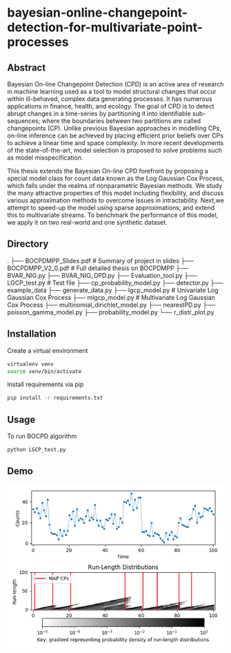 # bayesian-online-changepoint-detection-for-multivariate-point-processes

## Abstract

Bayesian On-line Changepoint Detection (CPD) is an active area of research in machine learning used as a tool to model structural changes that occur within ill-behaved, complex data generating processes. It has numerous applications in finance, health, and ecology. The goal of CPD is to detect abrupt changes in a time-series by partitioning it into identifiable sub-sequences; where the boundaries between two partitions are called changepoints (CP). Unlike previous Bayesian approaches in modelling CPs, on-line inference can be achieved by placing efficient prior beliefs over CPs to achieve a linear time and space complexity. In more recent developments of the state-of-the-art, model selection is proposed to solve problems such as model misspecification.

This thesis extends the Bayesian On-line CPD forefront by proposing a special model class for count data known as the Log Gaussian Cox Process, which falls under the realms of nonparametric Bayesian methods. We study the many attractive properties of this model including flexibility, and discuss various approximation methods to overcome issues in intractability. Next,we attempt to speed-up the model using sparse approximations; and extend this to multivariate streams. To benchmark the performance of this model, we apply it on two real-world and one synthetic dataset.

## Directory
  .
  ├── BOCPDMPP_Slides.pdf     # Summary of project in slides
  ├── BOCPDMPP_V2_0.pdf       # Full detailed thesis on BOCPDMPP
  ├── BVAR_NIG.py
  ├── BVAR_NIG_DPD.py
  ├── Evaluation_tool.py
  ├── LGCP_test.py            # Test file
  ├── cp_probability_model.py
  ├── detector.py
  ├── example_data
  ├── generate_data.py
  ├── lgcp_model.py           # Univariate Log Gaussian Cox Process
  ├── mlgcp_model.py          # Multivariate Log Gaussian Cox Process
  ├── multinomial_dirichlet_model.py
  ├── nearestPD.py
  ├── poisson_gamma_model.py
  ├── probability_model.py
  └── r_distr_plot.py

## Installation

Create a virtual environment
```bash
virtualenv venv
source venv/bin/activate
```

Install requirements via pip
```bash
pip install -r requirements.txt
```

## Usage

To run BOCPD algorithm
```python
python LGCP_test.py
```

## Demo

![Alt text](./example_data/toy_data.png)
